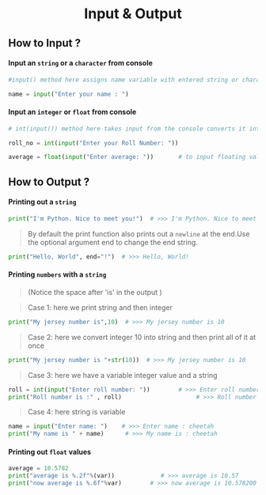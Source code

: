 <h1 align="center"> Input & Output </h1>

## How to Input ?

#### Input an `string` or a `character` from console

```Python
#input() method here assigns name variable with entered string or character

name = input("Enter your name : ")        
```
#### Input an `integer` or `float` from console
```Python
# int(input()) method here takes input from the console converts it into integer and assigns it to variable roll_no

roll_no = int(input("Enter your Roll Number: "))       

average = float(input("Enter average: "))       # to input floating value
```

## How to Output ?

#### Printing out a `string`
```Python
print("I'm Python. Nice to meet you!")  # >>> I'm Python. Nice to meet you!
```
> By default the print function also prints out a `newline` at the end.Use the optional argument end to change the end string.

```Python
print("Hello, World", end="!")  # >>> Hello, World!
```

#### Printing `numbers` with a `string`
> (Notice the space after 'is' in the output )

> Case 1: here we print string and then integer
```Python
print("My jersey number is",10)  # >>> My jersey number is 10
```

> Case 2: here we convert integer 10 into string  and then print all of it at once
```Python
print("My jersey number is "+str(10))  # >>> My jersey number is 10
```

> Case 3: here we have a variable integer value and a string
```Python
roll = int(input("Enter roll number: "))        # >>> Enter roll number : 102
print("Roll number is :" , roll)                     # >>> Roll number is : 102
```

> Case 4: here string is variable
```Python
name = input("Enter name: ")    # >>> Enter name : cheetah
print("My name is " + name)      # >>> My name is : cheetah
```

#### Printing out `float` values

```Python
average = 10.5782
print("average is %.2f"%(var))             # >>> average is 10.57
print("now average is %.6f"%var)        # >>> now average is 10.578200
```
